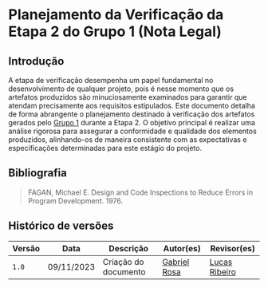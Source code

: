 # Planejamento da Verificação da Etapa 2 do Grupo 1 (Nota Legal)

## Introdução

A etapa de verificação desempenha um papel fundamental no desenvolvimento de qualquer projeto, pois é nesse momento que os artefatos produzidos são minuciosamente examinados para garantir que atendam precisamente aos requisitos estipulados. Este documento detalha de forma abrangente o planejamento destinado à verificação dos artefatos gerados pelo [Grupo 1](https://interacao-humano-computador.github.io/2023.2-NotaLegal/) durante a Etapa 2. O objetivo principal é realizar uma análise rigorosa para assegurar a conformidade e qualidade dos elementos produzidos, alinhando-os de maneira consistente com as expectativas e especificações determinadas para este estágio do projeto.

## Bibliografia
>
> FAGAN, Michael E. Design and Code Inspections to Reduce Errors in Program Development. 1976.

## Histórico de versões


| Versão | Data       | Descrição                                 | Autor(es)                                                                                           | Revisor(es)                                      |
| ------ | ---------- | ----------------------------------------- | --------------------------------------------------------------------------------------------------- | --------------------- |
| `1.0`  | 09/11/2023 | Criação do documento                | [Gabriel Rosa](https://github.com/gabrielrosa09) | [Lucas Ribeiro](https://github.com/lucassouzs)|
